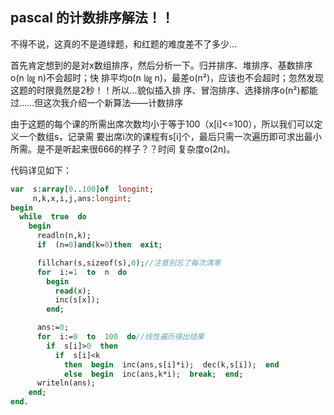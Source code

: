 ## pascal  的计数排序解法！！

不得不说，这真的不是道绿题，和红题的难度差不了多少…

首先肯定想到的是对x数组排序，然后分析一下。归并排序、堆排序、基数排序o(n ㏒ n)不会超时；快 
排平均o(n ㏒ n)，最差o(n²)，应该也不会超时；忽然发现这题的时限竟然是2秒！！所以…貌似插入排 
序、冒泡排序、选择排序o(n²)都能过……但这次我介绍一个新算法——计数排序

由于这题的每个课的所需出席次数均小于等于100（x[i]<=100），所以我们可以定义一个数组s，记录需 
要出席i次的课程有s[i]个，最后只需一次遍历即可求出最小所需。是不是听起来很666的样子？？时间 
复杂度o(2n)。

代码详见如下：

```pascal
var  s:array[0..100]of  longint;
     n,k,x,i,j,ans:longint;
begin
  while  true  do
    begin
      readln(n,k);
      if  (n=0)and(k=0)then  exit;

      fillchar(s,sizeof(s),0);//注意别忘了每次清零
      for  i:=1  to  n  do
        begin
          read(x);
          inc(s[x]);
        end;

      ans:=0;
      for  i:=0  to  100  do//线性遍历得出结果
        if  s[i]>0  then
          if  s[i]<k
            then  begin  inc(ans,s[i]*i);  dec(k,s[i]);  end
            else  begin  inc(ans,k*i);  break;  end;
      writeln(ans);
    end;
end.

```